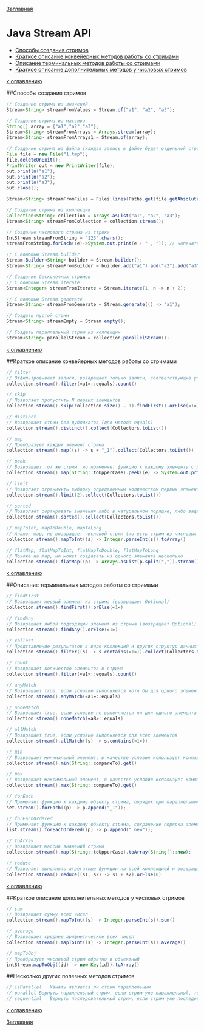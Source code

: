 [Заглавная](README.md)

# Java Stream API
+ [Способы создания стримов](java-stream.md#Способы-создания-стримов)
+ [Краткое описание конвейерных методов работы со стримами](java-stream.md#Краткое-описание-конвейерных-методов-работы-со-стримами)
+ [Описание терминальных методов работы со стримами](java-stream.md#Описание-терминальных-методов-работы-со-стримами)
+ [Краткое описание дополнительных методов у числовых стримов](java-stream.md#Краткое-описание-дополнительных-методов-у-числовых-стримов)

[к оглавлению](#Java-Stream-API)

##Способы создания стримов
```java
// Создание стрима из значений
Stream<String> streamFromValues = Stream.of("a1", "a2", "a3");

// Создание стрима из массива
String[] array = {"a1","a2","a3"};
Stream<String> streamFromArrays = Arrays.stream(array);
Stream<String> streamFromArrays1 = Stream.of(array);

// Создание стрима из файла (каждая запись в файле будет отдельной строкой в стриме)
File file = new File("1.tmp");
file.deleteOnExit();
PrintWriter out = new PrintWriter(file);
out.println("a1");
out.println("a2");
out.println("a3");
out.close();

Stream<String> streamFromFiles = Files.lines(Paths.get(file.getAbsolutePath()));

// Создание стрима из коллекции
Collection<String> collection = Arrays.asList("a1", "a2", "a3");
Stream<String> streamFromCollection = collection.stream();

// Создание числового стрима из строки
IntStream streamFromString = "123".chars();
streamFromString.forEach((e)->System.out.print(e + " , ")); // напечатает streamFromString = 49 , 50 , 51 ,

// С помощью Stream.builder
Stream.Builder<String> builder = Stream.builder();
Stream<String> streamFromBuilder = builder.add("a1").add("a2").add("a3").build();

// Создание бесконечных стримов
// С помощью Stream.iterate
Stream<Integer> streamFromIterate = Stream.iterate(1, n -> n + 2);

// С помощью Stream.generate
Stream<String> streamFromGenerate = Stream.generate(() -> "a1");

// Создать пустой стрим
Stream<String> streamEmpty = Stream.empty();

// Создать параллельный стрим из коллекции
Stream<String> parallelStream = collection.parallelStream();
```
[к оглавлению](#Java-Stream-API)

##Краткое описание конвейерных методов работы со стримами
```java
// filter	
// Отфильтровывает записи, возвращает только записи, соответствующие условию	
collection.stream().filter(«a1»::equals).count()

// skip	
// Позволяет пропустить N первых элементов	
collection.stream().skip(collection.size() — 1).findFirst().orElse(«1»)

// distinct	
// Возвращает стрим без дубликатов (для метода equals)	
collection.stream().distinct().collect(Collectors.toList())

// map	
// Преобразует каждый элемент стрима	
collection.stream().map((s) -> s + "_1").collect(Collectors.toList())

// peek	
// Возвращает тот же стрим, но применяет функцию к каждому элементу стрима	
collection.stream().map(String::toUpperCase).peek((e) -> System.out.print("," + e)).collect(Collectors.toList())

// limit	
// Позволяет ограничить выборку определенным количеством первых элементов	
collection.stream().limit(2).collect(Collectors.toList())

// sorted	
// Позволяет сортировать значения либо в натуральном порядке, либо задавая Comparator	
collection.stream().sorted().collect(Collectors.toList())

// mapToInt, mapToDouble, mapToLong	
// Аналог map, но возвращает числовой стрим (то есть стрим из числовых примитивов)	
collection.stream().mapToInt((s) -> Integer.parseInt(s)).toArray()

// flatMap, flatMapToInt, flatMapToDouble, flatMapToLong	
// Похоже на map, но может создавать из одного элемента несколько	
collection.stream().flatMap((p) -> Arrays.asList(p.split(",")).stream()).toArray(String[]::new)
```
[к оглавлению](#Java-Stream-API)

##Описание терминальных методов работы со стримами
```java
// findFirst	
// Возвращает первый элемент из стрима (возвращает Optional)	
collection.stream().findFirst().orElse(«1»)

// findAny	
// Возвращает любой подходящий элемент из стрима (возвращает Optional)	
collection.stream().findAny().orElse(«1»)

// collect	
// Представление результатов в виде коллекций и других структур данных	
collection.stream().filter((s) -> s.contains(«1»)).collect(Collectors.toList())

// count	
// Возвращает количество элементов в стриме	
collection.stream().filter(«a1»::equals).count()

// anyMatch	
// Возвращает true, если условие выполняется хотя бы для одного элемента	
collection.stream().anyMatch(«a1»::equals)

// noneMatch	
// Возвращает true, если условие не выполняется ни для одного элемента	
collection.stream().noneMatch(«a8»::equals)

// allMatch	
// Возвращает true, если условие выполняется для всех элементов	
collection.stream().allMatch((s) -> s.contains(«1»))

// min	
// Возвращает минимальный элемент, в качестве условия использует компаратор	
collection.stream().min(String::compareTo).get()

// max	
// Возвращает максимальный элемент, в качестве условия использует компаратор	
collection.stream().max(String::compareTo).get()

// forEach	
// Применяет функцию к каждому объекту стрима, порядок при параллельном выполнении не гарантируется	
set.stream().forEach((p) -> p.append("_1"));

// forEachOrdered	
// Применяет функцию к каждому объекту стрима, сохранение порядка элементов гарантирует	
list.stream().forEachOrdered((p) -> p.append("_new"));

// toArray	
// Возвращает массив значений стрима	
collection.stream().map(String::toUpperCase).toArray(String[]::new);

// reduce	
// Позволяет выполнять агрегатные функции на всей коллекцией и возвращать один результат	
collection.stream().reduce((s1, s2) -> s1 + s2).orElse(0)
```
[к оглавлению](#Java-Stream-API)

##Краткое описание дополнительных методов у числовых стримов
```java
// sum	
// Возвращает сумму всех чисел	
collection.stream().mapToInt((s) -> Integer.parseInt(s)).sum()

// average	
// Возвращает среднее арифметическое всех чисел	
collection.stream().mapToInt((s) -> Integer.parseInt(s)).average()

// mapToObj	
// Преобразует числовой стрим обратно в объектный	
intStream.mapToObj((id) -> new Key(id)).toArray()
```

##Несколько других полезных методов стримов
```java
// isParallel	Узнать является ли стрим параллельным
// parallel	Вернуть параллельный стрим, если стрим уже параллельный, то может вернуть самого себя
// sequential	Вернуть последовательный стрим, если стрим уже последовательный, то может вернуть самого себя
```

[к оглавлению](#Java-Stream-API)

[Заглавная](README.md)